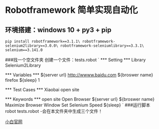 # Robotframework 简单实现自动化
## 环境搭建：windows 10 + py3 + pip
       
`pip install robotframework==3.1.1\
robotframework-selenium2library==3.0.0\
robotframework-seleniumlibrary==3.3.1\
selenium==3.141.0`

###找一个空文件夹
创建一个文件：tests.robot
`
*** Setting ***
Library    Selenium2Library

*** Variables ***
${server url}       http://wwww.baidu.com
${broswer name}     firefox
${sleep}            1

*** Test Cases ***
Xiaobai
    open site

*** Keywords ***
open site
    Open Browser    ${server url}    ${broswer name}
    Maximize Browser Window
    Set Selenium Speed    ${sleep}
    `
###运行脚本
robot tests.robot
        -会在本文件夹中生成三个文件！

[小白官网](http://www.xiaobaiit.com)
